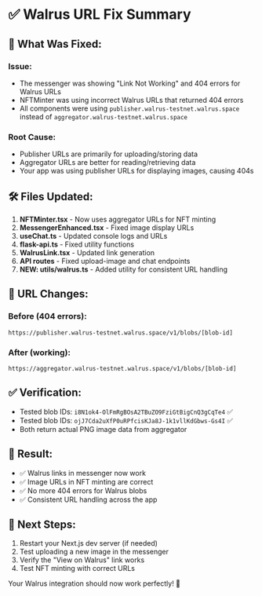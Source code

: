 # ✅ Walrus URL Fix Summary

## 🔧 **What Was Fixed:**

### **Issue:** 
- The messenger was showing "Link Not Working" and 404 errors for Walrus URLs
- NFTMinter was using incorrect Walrus URLs that returned 404 errors
- All components were using `publisher.walrus-testnet.walrus.space` instead of `aggregator.walrus-testnet.walrus.space`

### **Root Cause:**
- Publisher URLs are primarily for uploading/storing data
- Aggregator URLs are better for reading/retrieving data
- Your app was using publisher URLs for displaying images, causing 404s

## 🛠️ **Files Updated:**

1. **NFTMinter.tsx** - Now uses aggregator URLs for NFT minting
2. **MessengerEnhanced.tsx** - Fixed image display URLs  
3. **useChat.ts** - Updated console logs and URLs
4. **flask-api.ts** - Fixed utility functions
5. **WalrusLink.tsx** - Updated link generation
6. **API routes** - Fixed upload-image and chat endpoints
7. **NEW: utils/walrus.ts** - Added utility for consistent URL handling

## 🎯 **URL Changes:**

### Before (404 errors):
```
https://publisher.walrus-testnet.walrus.space/v1/blobs/[blob-id]
```

### After (working):
```
https://aggregator.walrus-testnet.walrus.space/v1/blobs/[blob-id]
```

## ✅ **Verification:**
- Tested blob IDs: `i8N1ok4-OlFmRgBOsA2TBuZO9FziGtBigCnQ3gCqTe4` ✅
- Tested blob IDs: `ojJ7Cda2uXfP0uRPfcisKJa8J-1k1vllKdGbws-Gs4I` ✅
- Both return actual PNG image data from aggregator

## 🚀 **Result:**
- ✅ Walrus links in messenger now work
- ✅ Image URLs in NFT minting are correct
- ✅ No more 404 errors for Walrus blobs
- ✅ Consistent URL handling across the app

## 🔄 **Next Steps:**
1. Restart your Next.js dev server (if needed)
2. Test uploading a new image in the messenger
3. Verify the "View on Walrus" link works
4. Test NFT minting with correct URLs

Your Walrus integration should now work perfectly! 🎉
